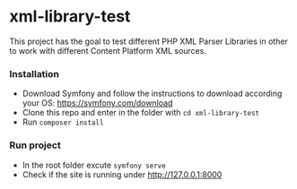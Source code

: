 # xml-library-test

This project has the goal to test different PHP XML Parser Libraries in other to work with different Content Platform XML sources.

### Installation

- Download Symfony and follow the instructions to download according your OS: https://symfony.com/download
- Clone this repo and enter in the folder with 
`cd xml-library-test`
- Run `composer install`

### Run project

- In the root folder excute `symfony serve`
- Check if the site is running under http://127.0.0.1:8000
